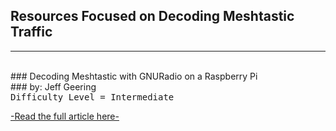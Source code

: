 ## Resources Focused on Decoding Meshtastic Traffic
<hr noshade>

<br>
### Decoding Meshtastic with GNURadio on a Raspberry Pi</br>
### by: Jeff Geering</br>
<tt>Difficulty Level = Intermediate</tt></br>

[-Read the full article here-](https://www.jeffgeerling.com/blog/2025/decoding-meshtastic-gnuradio-on-raspberry-pi)
